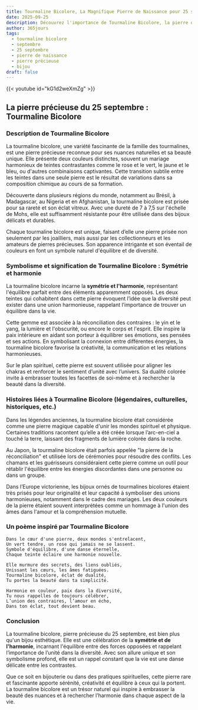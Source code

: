 ```yaml
---
title: Tourmaline Bicolore, La Magnifique Pierre de Naissance pour 25 septembre
date: 2025-09-25
description: Découvrez l'importance de Tourmaline Bicolore, la pierre de naissance du 25 septembre qui symbolise Symétrie et harmonie. Laissez sa beauté et sa signification illuminer votre journée.
author: 365jours
tags:
  - tourmaline bicolore
  - septembre
  - 25 septembre
  - pierre de naissance
  - pierre précieuse
  - bijou
draft: false
---
```


{{< youtube id="kG1d2weXmZg" >}}

## La pierre précieuse du 25 septembre : Tourmaline Bicolore

### Description de Tourmaline Bicolore

La tourmaline bicolore, une variété fascinante de la famille des tourmalines, est une pierre précieuse reconnue pour ses nuances naturelles et sa beauté unique. Elle présente deux couleurs distinctes, souvent un mariage harmonieux de teintes contrastantes comme le rose et le vert, le jaune et le bleu, ou d'autres combinaisons captivantes. Cette transition subtile entre les teintes dans une seule pierre est le résultat de variations dans sa composition chimique au cours de sa formation.

Découverte dans plusieurs régions du monde, notamment au Brésil, à Madagascar, au Nigeria et en Afghanistan, la tourmaline bicolore est prisée pour sa rareté et son éclat vitreux. Avec une dureté de 7 à 7,5 sur l'échelle de Mohs, elle est suffisamment résistante pour être utilisée dans des bijoux délicats et durables.

Chaque tourmaline bicolore est unique, faisant d’elle une pierre prisée non seulement par les joailliers, mais aussi par les collectionneurs et les amateurs de pierres précieuses. Son apparence intrigante et son éventail de couleurs en font un symbole naturel d'équilibre et de diversité.

### Symbolisme et signification de Tourmaline Bicolore : Symétrie et harmonie

La tourmaline bicolore incarne la **symétrie et l'harmonie**, représentant l'équilibre parfait entre des éléments apparemment opposés. Les deux teintes qui cohabitent dans cette pierre évoquent l’idée que la diversité peut exister dans une union harmonieuse, rappelant l’importance de trouver un équilibre dans la vie.

Cette gemme est associée à la réconciliation des contraires : le yin et le yang, la lumière et l'obscurité, ou encore le corps et l'esprit. Elle inspire la paix intérieure en aidant son porteur à équilibrer ses émotions, ses pensées et ses actions. En symbolisant la connexion entre différentes énergies, la tourmaline bicolore favorise la créativité, la communication et les relations harmonieuses.

Sur le plan spirituel, cette pierre est souvent utilisée pour aligner les chakras et renforcer le sentiment d’unité avec l’univers. Sa dualité colorée invite à embrasser toutes les facettes de soi-même et à rechercher la beauté dans la diversité.

### Histoires liées à Tourmaline Bicolore (légendaires, culturelles, historiques, etc.)

Dans les légendes anciennes, la tourmaline bicolore était considérée comme une pierre magique capable d'unir les mondes spirituel et physique. Certaines traditions racontent qu’elle a été créée lorsque l’arc-en-ciel a touché la terre, laissant des fragments de lumière colorée dans la roche.

Au Japon, la tourmaline bicolore était parfois appelée "la pierre de la réconciliation" et utilisée lors de cérémonies pour résoudre des conflits. Les chamans et les guérisseurs considéraient cette pierre comme un outil pour rétablir l'équilibre entre les énergies discordantes dans une personne ou dans un groupe.

Dans l’Europe victorienne, les bijoux ornés de tourmalines bicolores étaient très prisés pour leur originalité et leur capacité à symboliser des unions harmonieuses, notamment dans le cadre des mariages. Les deux couleurs de la pierre étaient souvent interprétées comme un hommage à l'union des âmes dans l'amour et la compréhension mutuelle.

### Un poème inspiré par Tourmaline Bicolore

	Dans le cœur d'une pierre, deux mondes s'entrelacent,  
	Un vert tendre, un rose qui jamais ne se lassent.  
	Symbole d'équilibre, d'une danse éternelle,  
	Chaque teinte éclaire une harmonie nouvelle.
	
	Elle murmure des secrets, des liens oubliés,  
	Unissant les cœurs, les âmes fatiguées.  
	Tourmaline bicolore, éclat de dualité,  
	Tu portes la beauté dans ta simplicité.
	
	Harmonie en couleur, paix dans la diversité,  
	Tu nous rappelles de toujours célébrer,  
	L’union des contraires, l’amour en écho,  
	Dans ton éclat, tout devient beau.

### Conclusion

La tourmaline bicolore, pierre précieuse du 25 septembre, est bien plus qu'un bijou esthétique. Elle est une célébration de la **symétrie et de l'harmonie**, incarnant l'équilibre entre des forces opposées et rappelant l’importance de l’unité dans la diversité. Avec son allure unique et son symbolisme profond, elle est un rappel constant que la vie est une danse délicate entre les contrastes.

Que ce soit en bijouterie ou dans des pratiques spirituelles, cette pierre rare et fascinante apporte sérénité, créativité et équilibre à ceux qui la portent. La tourmaline bicolore est un trésor naturel qui inspire à embrasser la beauté des nuances et à rechercher l’harmonie dans chaque aspect de la vie.